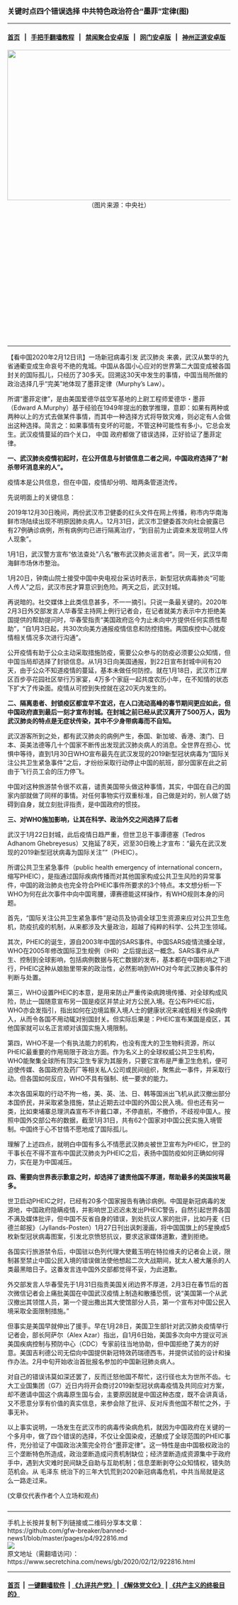 ### 关键时点四个错误选择 中共特色政治符合“墨菲”定律(图)
------------------------

#### [首页](https://github.com/gfw-breaker/banned-news1/blob/master/README.md) &nbsp;&nbsp;|&nbsp;&nbsp; [手把手翻墙教程](https://github.com/gfw-breaker/guides/wiki) &nbsp;&nbsp;|&nbsp;&nbsp; [禁闻聚合安卓版](https://github.com/gfw-breaker/bn-android) &nbsp;&nbsp;|&nbsp;&nbsp; [网门安卓版](https://github.com/oGate2/oGate) &nbsp;&nbsp;|&nbsp;&nbsp; [神州正道安卓版](https://github.com/SzzdOgate/update) 



<div class="article_right" style="fone-color:#000">
 <p style="text-align:center">
  <img alt="" src="https://img3.secretchina.com/pic/2020/2-11/p2625231a952411076-ss.jpg" style="height:339px; width:600px"/>
  <br>
   （图片来源：中央社）
   <span id="hideid" name="hideid" style="color:red;display:none;">
    <span href="https://www.secretchina.com">
    </span>
   </span>
  </br>
 </p>
 <div id="txt-mid1-t21-2017">
  <ins class="adsbygoogle" data-ad-client="ca-pub-1276641434651360" data-ad-slot="2451032099" style="display:inline-block;width:336px;height:280px">
  </ins>
  

---


  </div>
 </div>
 <p>
  【看中国2020年2月12日讯】一场新冠病毒引发
  <span href="https://www.secretchina.com/news/gb/tag/武汉肺炎" target="_blank">
   武汉肺炎
  </span>
  来袭，武汉从繁华的九省通衢变成生命哀号不绝的鬼城。中国从各国小心应对的世界第二大国变成被各国封关的国际孤儿，只经历了30多天。回溯这30天中发生的事情，中国当局所做的政治选择几乎“完美”地体现了墨菲定律（Murphy’s Law）。
  <span id="hideid" name="hideid" style="color:red;display:none;">
   <span href="https://www.secretchina.com">
   </span>
  </span>
 </p>
 <p>
  所谓“墨菲定律”，是由美国爱德华兹空军基地的上尉工程师爱德华・墨菲（Edward A.Murphy）基于经验在1949年提出的数学推理，意即：如果有两种或两种以上的方式去做某件事情，而其中一种选择方式将导致灾难，则必定有人会做出这种选择。简言之：如果事情有变坏的可能，不管这种可能性有多小，它总会发生。武汉疫情蔓延的四个关口，
  <span href="https://www.secretchina.com" target="_blank">
   中国
  </span>
  政府都做了错误选择，正好验证了墨菲定律。
 </p>
 <p>
  <strong>
   一、武汉肺炎疫情初起时，在公开信息与封锁信息二者之间，中国政府选择了“射杀带坏消息来的人”。
  </strong>
 </p>
 <p>
  疫情本是公共信息，但在中国，疫情却分明、暗两条管道流传。
 </p>
 <p>
  先说明面上的关键信息：
 </p>
 <p>
  2019年12月30日晚间，两份武汉市卫健委的红头文件在网上传播，称市内华南海鲜市场陆续出现不明原因肺炎病人。12月31日，武汉市卫健委首次向社会披露已有27例确诊病例，所有病例均已进行隔离治疗，“到目前为止调查未发现明显人传人现象”。
 </p>
 <p>
  1月1日，武汉警方宣布“依法查处”八名“散布武汉肺炎谣言者”。同一天，武汉华南海鲜市场休市整治。
 </p>
 <p>
  1月20日，钟南山院士接受中国中央电视台采访时表示，新型冠状病毒肺炎“可能人传人”之后，武汉市民才算意识到危险。两天之后，武汉封城。
 </p>
 <p>
  再说暗的。社交媒体上此类信息甚多，不一一摘引。只说一条最关键的。2020年2月3日外交部发言人华春莹主持网上例行记者会，在记者就美方表示中方拒绝美国提供的帮助提问时，华春莹指责“美国政府迄今为止未向中方提供任何实质性帮助”，“自1月3日起，共30次向美方通报疫情信息和防控措施。两国疾控中心就疫情相关情况多次进行沟通”。
 </p>
 <p>
  公开疫情有助于公众主动采取措施防疫，需要公众参与的防疫必须要公众知情，但中国当局却选择了封锁信息。从1月3日向美国通报，到22日宣布封城中间有20天，由于公众不知道疫情的蔓延，基本未做任何防控。就在1月18日，武汉市江岸区百步亭花园社区举行万家宴，4万多个家庭一起共度农历小年，在不知情的状态下扩大了传染面。疫情从可控到失控就在这20天内发生的。
 </p>
 <p>
  <strong>
   二、隔离患者、封锁疫区都宜早不宜迟，在人口流动高峰的春节期间更应如此，但中国政府直到最后一刻才宣布封城。在封城之前已经从武汉离开了500万人，因为武汉肺炎的特点是无症状传染，其中不少身带病毒而不自知。
  </strong>
 </p>
 <p>
  武汉游客所到之处，都有武汉肺炎的病例产生，泰国、新加坡、香港、澳门、日本、英美法德等几十个国家不断传出发现武汉肺炎病人的消息。全世界在担心、忧惧中等待，直到1月30日WHO宣布最先在武汉发现的2019新型冠状病毒为“国际关注公共卫生紧急事件”之后，才纷纷采取行动停止中国的航班，部分国家在此之前由于飞行员工会的压力停飞。
 </p>
 <p>
  中国对这种旅游禁令很不欢喜，谴责美国带头做这种事情，其实，中国在自己的国家内部就做了同样的事情。对任何事物实行双重标准，自己做是对的，别人做了妨碍到自身，就立刻批评指责，是中国政府的惯技。
 </p>
 <p>
  <strong>
   三、对WHO施加影响，让其在科学、政治外交之间选择了后者
  </strong>
 </p>
 <p>
  武汉于1月22日封城，此后疫情日趋严重，但世卫总干事谭德塞（Tedros Adhanom Ghebreyesus）又拖延了8天，迟至30日晚上才宣布：“最先在武汉发现的2019新型冠状病毒为国际关注””（PHEIC）。
 </p>
 <center>
  <div style="max-width: 632px;height:180px; display: none; text-align: center; margin: 0 auto; overflow: hidden;overflow-x: hidden;">
   <div id="taboola-midarticle-thumbnails" style="max-width: 632px;height:180px;overflow: hidden;overflow-x: hidden;">
   </div>
  </div>
  <div>
   <ins class="adsbygoogle" data-ad-client="ca-pub-1276641434651360" data-ad-format="fluid" data-ad-layout="in-article" data-ad-slot="5164544770" style="display:block; text-align:center;">
   </ins>
  </div>
 </center>
 <p>
  所谓公共卫生紧急事件（public health emergency of international concern，缩写PHEIC），是指通过国际疾病传播而对其他国家构成公共卫生风险的异常事件，中国的政治肺炎也完全符合PHEIC事件所要求的3个特点。本文想分析一下WHO为何在此次事件中向中国弯腰，谭赛德能这样操作，有WHO规则本身的问题。
 </p>
 <p>
  首先，“国际关注公共卫生紧急事件”是动员及协调全球卫生资源来应对公共卫生危机，防疫抗疫的机制，从来都涉及大量政治，超越了纯粹的科学、公共卫生领域。
 </p>
 <p>
  其次，PHEIC的诞生，源自2003年中国的SARS事件。中国SARS疫情流播全球，WHO在2005年修改国际卫生规例（IHR）之后提出这一概念。SARS事件从产生、控制到全球影响，包括病例数据与死亡数据的发布，基本都在中国影响之下进行，PHEIC这种从娘胎里带来的政治性，必然影响到WHO对今年武汉肺炎事件的判断与处置。
 </p>
 <p>
  第三，WHO设置PHEIC的本意，是用来防止严重传染病跨境传播、对全球构成风险，防止一国随意宣布另一国是疫区并禁止对方公民入境。在公布PHEIC后，WHO亦会发指引，指出如何在边境监察入境人士的健康状况来减低相关传染病传入，从而令各国不用动辄对别国封关。但实际后果是：PHEIC宣布某国是疫区，其他国家就可以名正言顺对该国实施入境限制。
 </p>
 <p>
  第四，WHO不是一个有执法能力的机构，也没有庞大的卫生物料资源，所以PHEIC最重要的作用局限于政治方面。作为名义上的全球权威公共卫生机构，WHO能聚集全球所有顶尖卫生专家为其服务，只要它宣布是严重卫生危机，便可迫使传媒、各国政府及药厂等相关私人公司或民间组织，聚焦此一事件，并采取行动。但各国如何反应，WHO不具有强制、统一要求的能力。
 </p>
 <center>
  <ins class="adsbygoogle" data-ad-client="ca-pub-1276641434651360" data-ad-format="fluid" data-ad-layout="in-article" data-ad-slot="3646767294" style="display:block; text-align:center;">
  </ins>
 </center>
 <p>
  本次各国采取的行动不拘一格，美、英、法、日、韩等国派出飞机从武汉撤出部分本国侨民，并采取紧急措施，禁止近期去过中国的外国公民入境。但也还有另一类，比如柬埔寨总理洪森宣布不许戴口罩，不停直航，不撤侨，不歧视中国人。按照中国外交部公布的数据，截至1月31日，共有62个国家对中国公民实施入境管制。中国终于心不甘情不愿地成了国际孤儿。
 </p>
 <p>
  理解了上述四点，就明白中国有多么不情愿武汉肺炎被世卫宣布为PHEIC，世卫的干事长在不得不宣布中国武汉肺炎为PHEIC之后，表扬中国防疫如何正确如何得力，实在是为中国减压。
 </p>
 <p>
  <strong>
   四、需要向世界表示歉意之时，却选择了谴责他国不厚道，帮助最多的美国挨骂最多。
  </strong>
 </p>
 <p>
  世卫启动PHEIC之时，已经有20多个国家报告有确诊病例。中国是新冠病毒的发源地，中国政府隐瞒疫情，并影响世卫迟迟未发出PHEIC警告，自然引起世界各国不满及媒体批评，但中国不反省自身的错误，到处抗议人家的批评，比如丹麦《日德兰邮报》（Jyllands-Posten）1月27日刊出讽刺漫画，将中国国旗上的5星换成5枚新型冠状病毒图案，引发北京愤怒抗议，要求这家媒体道歉，遭到拒绝。
 </p>
 <p>
  各国实行旅游禁令后，中国驻以色列代理大使戴玉明在特拉维夫的记者会上说，限制甚至禁止中国公民入境的错误做法使他想起二次大战期间，犹太人被大屠杀的人类最黑暗日子。这番发言连中国外交部都觉得不妥，为此道歉。
 </p>
 <p>
  外交部发言人华春莹先于1月31日指责美国关闭边界不厚道，2月3日在春节后的首次微信记者会上痛批美国在中国武汉疫情上制造和散播恐慌，说“美国第一个从武汉撤出其领馆人员，第一个提出撒出其大使馆部分人员，第一个宣布对中国公民入境采取全面限制措施。”
 </p>
 <p>
  但事实是美国早就伸出了援手。早在1月28日，美国卫生部针对武汉肺炎疫情举行记者会，部长阿萨尔（Alex Azar）指出，自1月6日始，美国多次向中方提议可派美国疾病控制与预防中心（CDC）专家前往当地协助，但中国拒绝了美方的好意。美国吉利德公司无偿向中国提供新冠特效药瑞德西韦，并提供试验的设计和操作办法。2月中旬开始收治首批报名参加的中国新冠肺炎病人。
 </p>
 <p>
  对自己的错误讳莫如深还罢了，反而迁怒他国不帮忙，这行径也太为世所不齿。七大工业国集团（G7）近日内将开会商讨2019新型冠状病毒疫情及共同应对方案，却不邀请中国这个病毒原生国与会，主要原因就是中国这种态度，既不会讲真话，又不愿意分享有价值的真实信息，来参会除了批评、反对斥责他国不帮忙之外，于事无补。
 </p>
 <p>
  以上事实说明，一场发生在武汉市的病毒传染病危机，就因为中国政府在关键的一个多月中，做了四个错误的选择，不仅让全国染疫，还酿成了全球范围的PHEIC事件，充分验证了中国政治决策完全符合“墨菲定律”。这一特性是由中国极权政治的三个垄断特色所造成，政治垄断造成问责机制缺位；经济垄断造成资源集中于政府手中，遇到大灾难时民间缺乏自助与互助机制；信息垄断剥夺公众知情权，错失防范机会。从
  <span href="https://www.secretchina.com/news/gb/tag/毛泽东" target="_blank">
   毛泽东
  </span>
  统治下的三年大饥荒到2020新冠病毒危机，中共当局就是这么一路走过来。
 </p>
 (文章仅代表作者个人立场和观点)
 <center>
  <div>
   <div id="txt-mid2-t22-2017" style="display: block;  max-height: 351px;  overflow: hidden;">
    <div id="SC-21xxx">
    </div>
    <ins class="adsbygoogle" data-ad-client="ca-pub-1276641434651360" data-ad-format="auto" data-ad-slot="4301710469" data-full-width-responsive="true" style="display:block">
    </ins>
   </div>
  </div>
 </center>
 <div style="padding-top:12px;">
 </div>
</div>

<hr/>
手机上长按并复制下列链接或二维码分享本文章：<br/>
https://github.com/gfw-breaker/banned-news1/blob/master/pages/p4/922816.md <br/>
<a href='https://github.com/gfw-breaker/banned-news1/blob/master/pages/p4/922816.md'><img src='https://github.com/gfw-breaker/banned-news1/blob/master/pages/p4/922816.md.png'/></a> <br/>
原文地址（需翻墙访问）：https://www.secretchina.com/news/gb/2020/02/12/922816.html


------------------------
#### [首页](https://github.com/gfw-breaker/banned-news1/blob/master/README.md) &nbsp;|&nbsp; [一键翻墙软件](https://github.com/gfw-breaker/nogfw/blob/master/README.md) &nbsp;| [《九评共产党》](https://github.com/gfw-breaker/9ping.md/blob/master/README.md#九评之一评共产党是什么) | [《解体党文化》](https://github.com/gfw-breaker/jtdwh.md/blob/master/README.md) | [《共产主义的终极目的》](https://github.com/gfw-breaker/gczydzjmd.md/blob/master/README.md)


<img src='http://gfw-breaker.win/banned-news/pages/p4/922816.md' width='0px' height='0px'/>